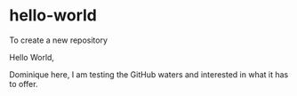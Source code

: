 # hello-world
To create a new repository

Hello World,

Dominique here, I am testing the GitHub waters and interested in what it has to offer.
